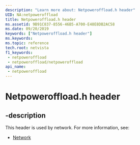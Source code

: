 ```yaml
---
description: "Learn more about: Netpoweroffload.h header"
UID: NA:netpoweroffload
title: Netpoweroffload.h header
ms.assetid: 9B91C837-8556-46B5-A700-E48E8DB2AC58
ms.date: 09/20/2019
keywords: ["Netpoweroffload.h header"]
ms.keywords: 
ms.topic: reference
tech.root: netvista
f1_keywords:
 - netpoweroffload
 - netpoweroffload/netpoweroffload
api_name:
 - netpoweroffload
---
```


# Netpoweroffload.h header


## -description

This header is used by network. For more information, see:

- [Network](../_netvista/index.md)

